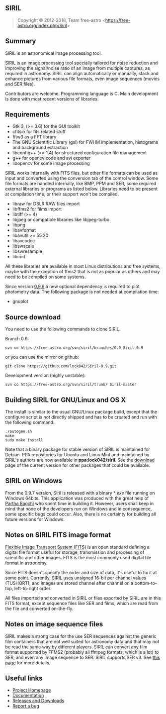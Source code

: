 SIRIL
-------

> Copyright &copy; 2012-2018, Team free-astro
> <<https://free-astro.org/index.php/Siril>>

Summary
-------
SIRIL is an astronomical image processing tool.

SIRIL is an image processing tool specially tailored for noise reduction and improving the
signal/noise ratio of an image from multiple captures, as required in astronomy.
SIRIL can align automatically or manually, stack and enhance pictures from various file formats,
even image sequences (movies and SER files).

Contributors are welcome. Programming language is C.
Main development is done with most recent versions of libraries.

Requirements
------------
 * Gtk 3, (>= 3.6) for the GUI toolkit
 * cfitsio for fits related stuff
 * fftw3 as a FFT library
 * The GNU Scientific Library (gsl) for FWHM implementation, histograms and background extraction
 * libconfig++ (>= 1.4) for structured configuration file management
 * g++ for opencv code and avi exporter
 * libopencv for some image processing

SIRIL works internally with FITS files, but other file formats can be used as
input and converted using the conversion tab of the control window. Some file
formats are handled internally, like BMP, PPM and SER, some required external
libraries or programs as listed below. Libraries need to be present at
compilation time, or their support won't be compiled.

 * libraw for DSLR RAW files import
 * libffms2 for films import
 * libtiff (>= 4)
 * libjpeg or compatible libraries like libjpeg-turbo
 * libpng
 * libavformat
 * libavutil >= 55.20
 * libavcodec
 * libswscale
 * libswresample
 * libcurl

All these libraries are available in most Linux distributions and free systems,
maybe with the exception of ffms2 that is not as popular as others and may need
to be compiled on some systems.

Since version [0.9.6](http://free-astro.org/index.php?title=Siril:0.9.6) a new optional 
dependency is required to plot photometry data. The following package is not needed 
at compilation time:

 * gnuplot
 
Source download
---------------

You need to use the following commands to clone SIRIL.

Branch 0.9:

    svn co https://free-astro.org/svn/siril/branches/0.9 Siril-0.9
    
or you can use the mirror on github:

    git clone https://github.com/lock042/Siril-0.9.git 

Development version (highly unstable):

    svn co https://free-astro.org/svn/siril/trunk/ Siril-master
 

Building SIRIL for GNU/Linux and OS X
-------------------------------------
The install is similar to the usual GNU/Linux package build, except that the
configure script is not directly shipped and has to be created and run with the
following command:

    ./autogen.sh
    make
    sudo make install

Note that a binary package for stable version of SIRIL is maintained for Debian. 
PPA repositories for Ubuntu and Linux Mint and maintained by SIRIL's authors are
now available in **ppa:lock042/siril**.
See the [download](https://free-astro.org/index.php?title=Siril:releases) page 
of the current version for other packages that could be available.

SIRIL on Windows
----------------
From the 0.9.7 version, Siril is released with a binary **.exe* file running on Windows 64bits. 
This application was produced with the great help of [Partha Bagchi](https://www.partha.com/)
who spent time in building it. However, users shall keep in mind that none of the
developers run on Windows and in consequence, some specific bugs could occur.
Also, there is no certainty for building all future versions for Windows.

Notes on SIRIL FITS image format
--------------------------------
[Flexible Image Transport System (FITS)](https://en.wikipedia.org/wiki/FITS) is an open
standard defining a digital file format useful for storage, transmission and processing
of scientific and other images.
FITS is the most commonly used digital file format in astronomy.

Since FITS doesn't specify the order and size of data, it's useful to fix it at
some point. Currently, SIRIL uses unsigned 16-bit per channel values (TUSHORT),
and images are stored channel after channel on a bottom-to-top, left-to-right
order.

All files imported and converted in SIRIL or files exported by SIRIL are in this
FITS format, except sequence files like SER and films, which are read from the
file and converted on-the-fly.

Notes on image sequence files
-----------------------------
SIRIL makes a strong case for the use SER sequences against the generic film
containers that are not well suited for astronomy data and that may not be read
the same way by different players. SIRIL can convert any film format supported
by FFMS2 (probably all ffmpeg formats, which is a lot) to SER, and even any
image sequence to SER.
SIRIL supports SER v3. See [this page](https://free-astro.org/index.php/SER) for more details.

Useful links
------------
 * [Project Homepage](http://free-astro.org/index.php/Siril)
 * [Documentation](http://free-astro.org/siril_doc-en/#Reference_documentation_1)
 * [Releases and Downloads](http://free-astro.org/index.php?title=Siril:releases)
 * [Report a bug](https://free-astro.org/bugs/view_all_bug_page.php)
